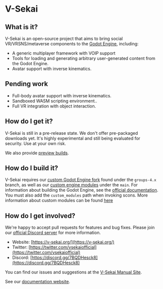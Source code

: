 # V-Sekai

## What is it?

V-Sekai is an open-source project that aims to bring social VR/VRSNS/metaverse components to the [Godot Engine](https://godotengine.org), including:

- A generic multiplayer framework with VOIP support
- Tools for loading and generating arbitrary user-generated content from the Godot Engine.
- Avatar support with inverse kinematics.

## Pending work

- Full-body avatar support with inverse kinematics.
- Sandboxed WASM scripting environment..
- Full VR integration with object interaction.

## How do I get it?

V-Sekai is still in a pre-release state. We don't offer pre-packaged downloads yet. It's highly experimental and still being evaluated for security. Use at your own risk.

We also provide [preview builds](https://nightly.link/V-Sekai/v-sekai-game/workflows/vsk_linux_builds/main).

## How do I build it?

V-Sekai requires our [custom Godot Engine fork](https://github.com/v-sekai/godot) found under the `groups-4.x` branch, as well as our [custom engine modules](https://github.com/V-Sekai/godot-modules-groups) under the `main`. For information about building the Godot Engine, see the [official documentation](https://docs.godotengine.org/en/latest/contributing/development/compiling/). You must also add the `custom_modules` path when invoking scons. More information about custom modules can be found [here](https://docs.godotengine.org/en/latest/contributing/development/core_and_modules/custom_modules_in_cpp.html)

## How do I get involved?

We're happy to accept pull requests for features and bug fixes. Please join our [official Discord server](https://discord.gg/7BQDHesck8) for more information.

- Website: [https://v-sekai.org/](https://v-sekai.org/)
- Twitter: [https://twitter.com/vsekaiofficial](https://twitter.com/vsekaiofficial)
- Discord: [https://discord.gg/7BQDHesck8](https://discord.gg/7BQDHesck8)

You can find our issues and suggestions at the [V-Sekai Manual Site](https://v-sekai.github.io/v-sekai/).

See our [documentation website](https://v-sekai.github.io/).
